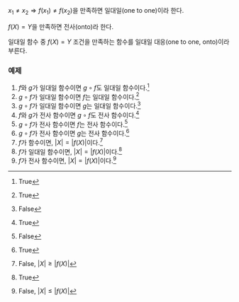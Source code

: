 $x_1 \not= x_2 \Rightarrow f(x_1) \not= f(x_2)$을 만족하면 일대일(one to one)이라 한다.

$f(X) = Y$을 만족하면 전사(onto)라 한다.

일대일 함수 중 $f(X) = Y$ 조건을 만족하는 함수를 일대일 대응(one to one, onto)이라 부른다.

### 예제
1. $f$와 $g$가 일대일 함수이면 $g \circ f$도 일대일 함수이다.[^1]
2. $g \circ f$가 일대일 함수이면 $f$는 일대일 함수이다.[^2]
3. $g \circ f$가 일대일 함수이면 $g$는 일대일 함수이다.[^3]
4. $f$와 $g$가 전사 함수이면 $g \circ f$도 전사 함수이다.[^4]
5. $g \circ f$가 전사 함수이면 $f$는 전사 함수이다.[^5]
6. $g \circ f$가 전사 함수이면 $g$는 전사 함수이다.[^6]
7. $f$가 함수이면, $|X| = |f(X)|$이다.[^7]
8. $f$가 일대일 함수이면, $|X| = |f(X)|$이다.[^8]
9. $f$가 전사 함수이면, $|X| = |f(X)|$이다.[^9]

[^1]: True
[^2]: True
[^3]: False
[^4]: True
[^5]: False
[^6]: True
[^7]: False, $|X| \ge |f(X)|$
[^8]: True
[^9]: False, $|X| \le |f(X)|$